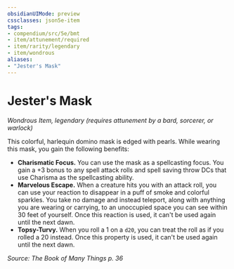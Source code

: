 ```yaml
---
obsidianUIMode: preview
cssclasses: json5e-item
tags:
- compendium/src/5e/bmt
- item/attunement/required
- item/rarity/legendary
- item/wondrous
aliases: 
- "Jester's Mask"
---
```

# Jester's Mask
*Wondrous Item, legendary (requires attunement by a bard, sorcerer, or warlock)*  


This colorful, harlequin domino mask is edged with pearls. While wearing this mask, you gain the following benefits:

- **Charismatic Focus.** You can use the mask as a spellcasting focus. You gain a +3 bonus to any spell attack rolls and spell saving throw DCs that use Charisma as the spellcasting ability.  
- **Marvelous Escape.** When a creature hits you with an attack roll, you can use your reaction to disappear in a puff of smoke and colorful sparkles. You take no damage and instead teleport, along with anything you are wearing or carrying, to an unoccupied space you can see within 30 feet of yourself. Once this reaction is used, it can't be used again until the next dawn.  
- **Topsy-Turvy.** When you roll a 1 on a `d20`, you can treat the roll as if you rolled a 20 instead. Once this property is used, it can't be used again until the next dawn.  

*Source: The Book of Many Things p. 36*